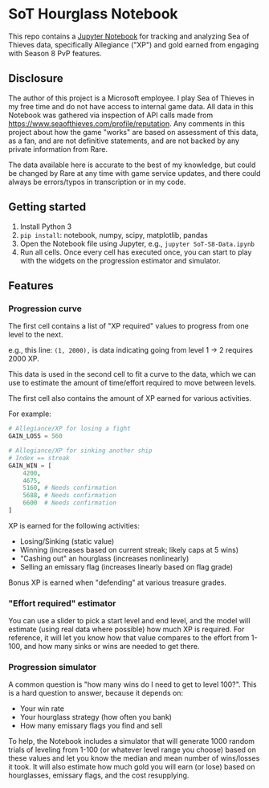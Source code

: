# SoT Hourglass Notebook
This repo contains a [Jupyter Notebook](https://jupyter.org/) for tracking and analyzing Sea of Thieves data, specifically Allegiance ("XP") and gold earned from engaging with Season 8 PvP features.

## Disclosure

The author of this project is a Microsoft employee. I play Sea of Thieves in my free time and do not have access to internal game data. All data in this Notebook was gathered via inspection of API calls made from https://www.seaofthieves.com/profile/reputation. Any comments in this project about how the game "works" are based on assessment of this data, as a fan, and are not definitive statements, and are not backed by any private information from Rare.

The data available here is accurate to the best of my knowledge, but could be changed by Rare at any time with game service updates, and there could always be errors/typos in transcription or in my code.

## Getting started

1. Install Python 3
2. `pip install`: notebook, numpy, scipy, matplotlib, pandas
3. Open the Notebook file using Jupyter, e.g., `jupyter SoT-S8-Data.ipynb`
4. Run all cells. Once every cell has executed once, you can start to play with the widgets on the progression estimator and simulator.

## Features

### Progression curve
The first cell contains a list of "XP required" values to progress from one level to the next.

e.g., this line: `(1, 2000),` is data indicating going from level 1 -> 2 requires 2000 XP.

This data is used in the second cell to fit a curve to the data, which we can use to estimate the amount of time/effort required to move between levels.

The first cell also contains the amount of XP earned for various activities. 

For example:

```python
# Allegiance/XP for losing a fight
GAIN_LOSS = 560

# Allegiance/XP for sinking another ship
# Index == streak
GAIN_WIN = [
    4200,
    4675,
    5160, # Needs confirmation
    5688, # Needs confirmation
    6600  # Needs confirmation
]
```

XP is earned for the following activities:

* Losing/Sinking (static value)
* Winning (increases based on current streak; likely caps at 5 wins)
* "Cashing out" an hourglass (increases nonlinearly)
* Selling an emissary flag (increases linearly based on flag grade)

Bonus XP is earned when "defending" at various treasure grades.

### "Effort required" estimator

You can use a slider to pick a start level and end level, and the model will estimate (using real data where possible) how much XP is required. For reference, it will let you know how that value compares to the effort from 1-100, and how many sinks or wins are needed to get there.

### Progression simulator

A common question is "how many wins do I need to get to level 100?". This is a hard question to answer, because it depends on:

* Your win rate
* Your hourglass strategy (how often you bank)
* How many emissary flags you find and sell

To help, the Notebook includes a simulator that will generate 1000 random trials of leveling from 1-100 (or whatever level range you choose) based on these values and let you know the median and mean number of wins/losses it took. It will also estimate how much gold you will earn (or lose) based on hourglasses, emissary flags, and the cost resupplying.
